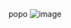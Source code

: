 роро
![image](https://github.com/kaznss/test3/assets/159020636/e1d0421e-c458-45c9-8d33-9ef5c4618b7e)
